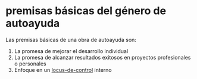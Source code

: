 # premisas básicas del género de autoayuda

Las premisas básicas de una obra de autoayuda son:

1. La promesa de mejorar el desarrollo individual
1. La promesa de alcanzar resultados exitosos en proyectos profesionales o personales
1. Enfoque en un [locus-de-control](locus-de-control.md) interno

